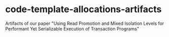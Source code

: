 # code-template-allocations-artifacts
Artifacts of our paper "Using Read Promotion and Mixed Isolation Levels for Performant Yet Serializable Execution of Transaction Programs"
